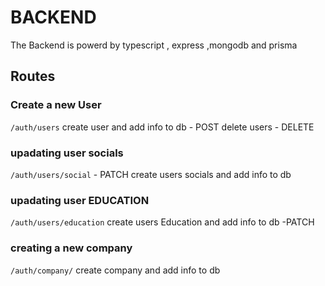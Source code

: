 # BACKEND

The Backend is powerd by typescript , express ,mongodb and prisma

## Routes

### Create a new User

`/auth/users`
create user and add info to db - POST
delete users - DELETE

### upadating user socials

`/auth/users/social` - PATCH
create users socials and add info to db

### upadating user EDUCATION

`/auth/users/education`
create users Education and add info to db -PATCH

### creating a new company

`/auth/company/`
create company and add info to db
